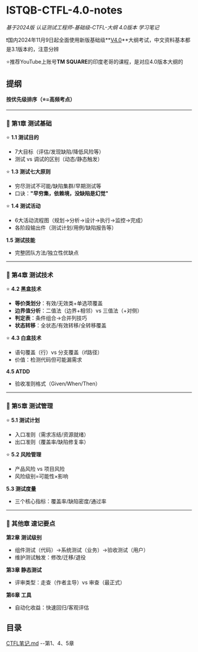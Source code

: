 # ISTQB-CTFL-4.0-notes
*基于2024版 认证测试工程师-基础级-CTFL-大纲 4.0版本 学习笔记*<br>



❗国内2024年11月9日起全面使用新版基础级**<u>V4.0</u>**大纲考试，中文资料基本都是3.1版本的，注意分辨

⭐推荐YouTube上账号**TM SQUARE**的印度老哥的课程，是对应4.0版本大纲的<br>





## 提纲

**按优先级排序（⭐=高频考点）**

------

### **📌 第1章 测试基础**

⭐ **1.1 测试目的**

- 7大目标（评估/发现缺陷/降低风险等）
- 测试 vs 调试的区别（动态/静态触发）

⭐ **1.3 测试七大原则**

- 穷尽测试不可能/缺陷集群/早期测试等
- 口诀：**"早穷集，依赖境，没缺陷是幻觉"**

⭐ **1.4 测试活动**

- 6大活动流程图（规划→分析→设计→执行→监控→完成）
- 各阶段输出件（测试计划/用例/缺陷报告等）

**1.5 测试技能**

- 完整团队方法/独立性优缺点

------

### **📌 第4章 测试技术**

⭐ **4.2 黑盒技术**

- **等价类划分**：有效/无效类+单选项覆盖
- **边界值分析**：二值法（边界+相邻）vs 三值法（+对侧）
- **判定表**：条件组合→合并列技巧
- **状态转移**：全状态/有效转移/全转移覆盖

⭐ **4.3 白盒技术**

- 语句覆盖（行）vs 分支覆盖（if路径）
- 价值：检测代码但可能漏需求

**4.5 ATDD**

- 验收准则格式（Given/When/Then）

------

### **📌 第5章 测试管理**

⭐ **5.1 测试计划**

- 入口准则（需求冻结/资源就绪）
- 出口准则（覆盖率/缺陷修复率）

⭐ **5.2 风险管理**

- 产品风险 vs 项目风险
- 风险级别=可能性×影响

**5.3 测试度量**

- 三个核心指标：覆盖率/缺陷密度/通过率

------

### **📌 其他章 速记要点**

**第2章 测试级别**

- 组件测试（代码）→系统测试（业务）→验收测试（用户）
- 维护测试触发：修改/迁移/退役

**第3章 静态测试**

- 评审类型：走查（作者主导）vs 审查（最正式）

**第6章 工具**

- 自动化收益：快速回归/客观评估





## 目录

 [CTFL笔记.md](CTFL笔记.md) --第1、4、5章
